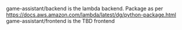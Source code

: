 game-assistant/backend is the lambda backend. Package as per https://docs.aws.amazon.com/lambda/latest/dg/python-package.html
game-assistant/frontend is the TBD frontend
